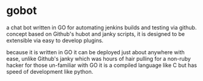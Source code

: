 gobot
=====

a chat bot written in GO for automating jenkins builds and testing via github. concept based on Github's hubot and janky scripts, it is designed to be extensible via easy to develop plugins.

because it is written in GO it can be deployed just about anywhere with ease, unlike Github's janky which was hours of hair pulling for a non-ruby hacker for those un-familiar with GO it is a compiled language like C but has speed of development like python.